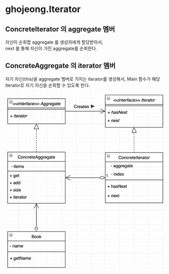 # ghojeong.Iterator

## ConcreteIterator 의 aggregate 멤버

자신이 순회할 aggregate 를 생성자에게 할당받아서, <br>
next 를 통해 자신이 가진 aggregate를 순회한다.

## ConcreteAggregate 의 iterator 멤버

자기 자신(this)을 aggregate 멤버로 가지는 iterator를 생성해서,
Main 함수가 해당 iterator로 자기 자신을 순회할 수 있도록 한다.

![ghojeong.Iterator](./Iterator.png)
